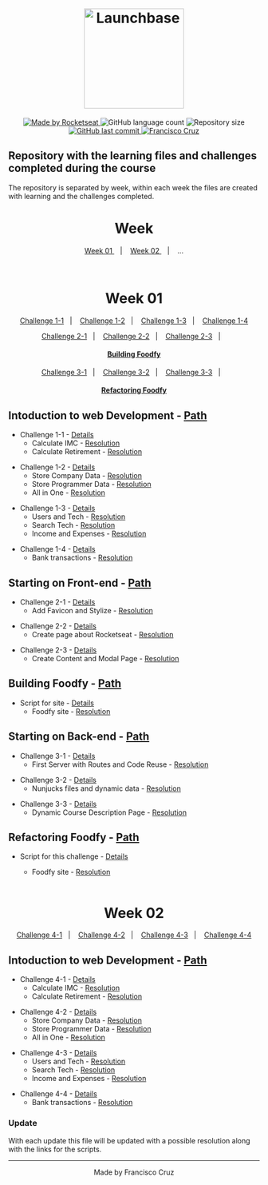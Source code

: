 <h1 align="center">
    <img alt="Launchbase" src="https://storage.googleapis.com/golden-wind/bootcamp-launchbase/logo.png" width="200px" />
</h1>

<p align="center">

  <a href="https://rocketseat.com.br">
    <img alt="Made by Rocketseat" src="https://img.shields.io/badge/made%20by-Rocketseat-%23F8952D">
  </a>
  
  <img alt="GitHub language count" src="https://img.shields.io/github/languages/count/Fcruz10/LaunchBase">

  <img alt="Repository size" src="https://img.shields.io/github/repo-size/Fcruz10/LaunchBase">
  
  <a href="https://github.com/Fcruz10/LaunchBase/commits/master">
    <img alt="GitHub last commit" src="https://img.shields.io/github/last-commit/Fcruz10/LaunchBase">
  </a>

  <a href="https://www.linkedin.com/in/francisco-cruz-074208140/" >
    <img alt="Francisco Cruz" src="https://img.shields.io/badge/Francisco-in-%230072b1">
  </a>

</p>

## Repository with the learning files and challenges completed during the course
The repository is separated by week, within each week the files are created with learning and the challenges completed.
<br />
<h1 align=center> Week </h1>
<p align="center">
  <a href="#week01"> Week 01 </a>&nbsp;&nbsp;&nbsp;|&nbsp;&nbsp;&nbsp;
  <a href="#week02"> Week 02 </a>&nbsp;&nbsp;&nbsp;|&nbsp;&nbsp;&nbsp;
  <!-- <a href="#week02"> Week 02 </a>&nbsp;&nbsp;&nbsp;|&nbsp;&nbsp;&nbsp; -->
  ...
</p>
<br />
 <h1 align=center id="week01"> Week 01 </h1>

<p align="center">
  <a href="#Challenge1-1">Challenge 1-1</a>&nbsp;&nbsp;&nbsp;|&nbsp;&nbsp;&nbsp;
  <a href="#Challenge1-2">Challenge 1-2</a>&nbsp;&nbsp;&nbsp;|&nbsp;&nbsp;&nbsp;
  <a href="#Challenge1-3">Challenge 1-3</a>&nbsp;&nbsp;&nbsp;|&nbsp;&nbsp;&nbsp;
  <a href="#Challenge1-4">Challenge 1-4</a>
</p>

<p align="center">
  <a href="#Challenge2-1">Challenge 2-1</a>&nbsp;&nbsp;&nbsp;|&nbsp;&nbsp;&nbsp;
  <a href="#Challenge2-2">Challenge 2-2</a>&nbsp;&nbsp;&nbsp;|&nbsp;&nbsp;&nbsp;
  <a href="#Challenge2-3">Challenge 2-3</a>&nbsp;&nbsp;&nbsp;|&nbsp;&nbsp;&nbsp;
</p>

<h4 align="center">
  <a href="#BuildingFoodfy">Building Foodfy</a>
</h4>

<p align="center">
  <a href="#Challenge3-1">Challenge 3-1</a>&nbsp;&nbsp;&nbsp;|&nbsp;&nbsp;&nbsp;
  <a href="#Challenge3-2">Challenge 3-2</a>&nbsp;&nbsp;&nbsp;|&nbsp;&nbsp;&nbsp;
  <a href="#Challenge3-3">Challenge 3-3</a>&nbsp;&nbsp;&nbsp;|&nbsp;&nbsp;&nbsp;
</p>

<h4 align="center">
  <a href="#RefactoringFoodfy">Refactoring Foodfy</a>
</h4>

## Intoduction to web Development - [Path](https://github.com/Fcruz10/LaunchBase/tree/master/week%2001/Challenges1)

<a id="Challenge1-1"></a>
- Challenge 1-1 - [Details](https://github.com/Rocketseat/bootcamp-launchbase-desafios-01/blob/master/desafios/01-1-primeiros-passos-com-js.md)
    - Calculate IMC - [Resolution](https://github.com/Fcruz10/LaunchBase/blob/master/week%2001/Challenges1/Challenge1-1/01-1-calculateImc.js)
    - Calculate Retirement - [Resolution](https://github.com/Fcruz10/LaunchBase/blob/master/week%2001/Challenges1/Challenge1-1/01-1-calculateRetirement.js)
    
<a id="Challenge1-2"></a>
- Challenge 1-2 - [Details](https://github.com/Rocketseat/bootcamp-launchbase-desafios-01/blob/master/desafios/01-2-lidando-com-objetos-e-vetores.md)
    - Store Company Data - [Resolution](https://github.com/Fcruz10/LaunchBase/blob/master/week%2001/Challenges1/Challenge1-2/01-2-storeCompanyData.js)
    - Store Programmer Data - [Resolution](https://github.com/Fcruz10/LaunchBase/blob/master/week%2001/Challenges1/Challenge1-2/01-2-storeProgrammerData.js)
    - All in One - [Resolution](https://github.com/Fcruz10/LaunchBase/blob/master/week%2001/Challenges1/Challenge1-2/01-2-allin1.js)
    
<a id="Challenge1-3"></a>
- Challenge 1-3 - [Details](https://github.com/Rocketseat/bootcamp-launchbase-desafios-01/blob/master/desafios/01-3-funcoes-e-estruturas-de-repeticao.md)
    - Users and Tech - [Resolution](https://github.com/Fcruz10/LaunchBase/blob/master/week%2001/Challenges1/Challenge1-3/01-3-usersAndTech.js)
    - Search Tech - [Resolution](https://github.com/Fcruz10/LaunchBase/blob/master/week%2001/Challenges1/Challenge1-3/01-3-searchTech.js)
    - Income and Expenses - [Resolution](https://github.com/Fcruz10/LaunchBase/blob/master/week%2001/Challenges1/Challenge1-3/01-3-incomeAndExpenses.js)
    
<a id="Challenge1-4"></a>    
- Challenge 1-4 - [Details](https://github.com/Rocketseat/bootcamp-launchbase-desafios-01/blob/master/desafios/01-4-aplicacao-operacoes-bancarias.md)
    - Bank transactions - [Resolution](https://github.com/Fcruz10/LaunchBase/blob/master/week%2001/Challenges1/Challenge1-4/01-4-bankTransactions.js)
 
## Starting on Front-end - [Path](https://github.com/Fcruz10/LaunchBase/tree/master/week%2001/Front-end)

<a id="Challenge2-1"></a>
- Challenge 2-1 - [Details](https://github.com/Rocketseat/bootcamp-launchbase-desafios-02/blob/master/desafios/02-1-primeiro-html.md)
    - Add Favicon and Stylize - [Resolution](https://github.com/Fcruz10/LaunchBase/tree/master/week%2001/Front-end/Challenge2-1)

<a id="Challenge2-2"></a>
- Challenge 2-2 - [Details](https://github.com/Rocketseat/bootcamp-launchbase-desafios-02/blob/master/desafios/02-2-pagina-descricao.md)
    - Create page about Rocketseat - [Resolution](https://github.com/Fcruz10/LaunchBase/tree/master/week%2001/Front-end/Challenge2-2)
    
<a id="Challenge2-3"></a>
- Challenge 2-3 - [Details](https://github.com/Rocketseat/bootcamp-launchbase-desafios-02/blob/master/desafios/02-3-pagina-cursos-e-iframe.md)
    - Create Content and Modal Page - [Resolution](https://github.com/Fcruz10/LaunchBase/tree/master/week%2001/Front-end/Challenge2-3)
 
 
## Building Foodfy - [Path](https://github.com/Fcruz10/LaunchBase/tree/master/week%2001/Foodfy)

<a id="BuildingFoodfy"></a>
- Script for site - [Details](https://github.com/Rocketseat/bootcamp-launchbase-desafios-02/blob/master/desafios/02-foodfy.md)
    - Foodfy site - [Resolution](https://github.com/Fcruz10/LaunchBase/tree/master/week%2001/Foodfy)

## Starting on Back-end - [Path](https://github.com/Fcruz10/LaunchBase/tree/master/week%2001/Back-end)

<a id="Challenge3-1"></a>
- Challenge 3-1 - [Details](https://github.com/Rocketseat/bootcamp-launchbase-desafios-03/blob/master/desafios/03-1-primeiro-servidor.md)
    - First Server with Routes and Code Reuse - [Resolution](https://github.com/Fcruz10/LaunchBase/tree/master/week%2001/Back-end/Challenge3-1)

<a id="Challenge3-2"></a>
- Challenge 3-2 - [Details](https://github.com/Rocketseat/bootcamp-launchbase-desafios-03/blob/master/desafios/03-2-nunjucks-e-dados-dinamicos.md)
    - Nunjucks files and dynamic data - [Resolution](https://github.com/Fcruz10/LaunchBase/tree/master/week%2001/Back-end/Challenge3-2)
    
<a id="Challenge3-3"></a>
- Challenge 3-3 - [Details](https://github.com/Rocketseat/bootcamp-launchbase-desafios-03/blob/master/desafios/03-3-pagina-descricao-curso.md)
    - Dynamic Course Description Page - [Resolution](https://github.com/Fcruz10/LaunchBase/tree/master/week%2001/Back-end/Challenge3-3)
    
 ## Refactoring Foodfy - [Path](https://github.com/Fcruz10/LaunchBase/tree/master/week%2001/Foodfy%20Back-end)

<a id="RefactoringFoodfy"></a>
- Script for this challenge - [Details](https://github.com/Rocketseat/bootcamp-launchbase-desafios-03)
    - Foodfy site - [Resolution](https://github.com/Fcruz10/LaunchBase/tree/master/week%2001/Foodfy%20Back-end)
    
    <br />
 <h1 align=center id="week02"> Week 02 </h1>

<p align="center">
  <a href="#Challenge4-1">Challenge 4-1</a>&nbsp;&nbsp;&nbsp;|&nbsp;&nbsp;&nbsp;
  <a href="#Challenge4-2">Challenge 4-2</a>&nbsp;&nbsp;&nbsp;|&nbsp;&nbsp;&nbsp;
  <a href="#Challenge4-3">Challenge 4-3</a>&nbsp;&nbsp;&nbsp;|&nbsp;&nbsp;&nbsp;
  <a href="#Challenge4-4">Challenge 4-4</a>
</p>
<!--
<p align="center">
  <a href="#Challenge2-1">Challenge 2-1</a>&nbsp;&nbsp;&nbsp;|&nbsp;&nbsp;&nbsp;
  <a href="#Challenge2-2">Challenge 2-2</a>&nbsp;&nbsp;&nbsp;|&nbsp;&nbsp;&nbsp;
  <a href="#Challenge2-3">Challenge 2-3</a>&nbsp;&nbsp;&nbsp;|&nbsp;&nbsp;&nbsp;
</p>
-->

## Intoduction to web Development - [Path](https://github.com/Fcruz10/LaunchBase/tree/master/week%2001/Challenges1)

<a id="Challenge4-1"></a>
- Challenge 4-1 - [Details](https://github.com/Rocketseat/bootcamp-launchbase-desafios-01/blob/master/desafios/01-1-primeiros-passos-com-js.md)
    - Calculate IMC - [Resolution](https://github.com/Fcruz10/LaunchBase/blob/master/week%2001/Challenges1/Challenge1-1/01-1-calculateImc.js)
    - Calculate Retirement - [Resolution](https://github.com/Fcruz10/LaunchBase/blob/master/week%2001/Challenges1/Challenge1-1/01-1-calculateRetirement.js)
    
<a id="Challenge4-2"></a>
- Challenge 4-2 - [Details](https://github.com/Rocketseat/bootcamp-launchbase-desafios-01/blob/master/desafios/01-2-lidando-com-objetos-e-vetores.md)
    - Store Company Data - [Resolution](https://github.com/Fcruz10/LaunchBase/blob/master/week%2001/Challenges1/Challenge1-2/01-2-storeCompanyData.js)
    - Store Programmer Data - [Resolution](https://github.com/Fcruz10/LaunchBase/blob/master/week%2001/Challenges1/Challenge1-2/01-2-storeProgrammerData.js)
    - All in One - [Resolution](https://github.com/Fcruz10/LaunchBase/blob/master/week%2001/Challenges1/Challenge1-2/01-2-allin1.js)
    
<a id="Challenge4-3"></a>
- Challenge 4-3 - [Details](https://github.com/Rocketseat/bootcamp-launchbase-desafios-01/blob/master/desafios/01-3-funcoes-e-estruturas-de-repeticao.md)
    - Users and Tech - [Resolution](https://github.com/Fcruz10/LaunchBase/blob/master/week%2001/Challenges1/Challenge1-3/01-3-usersAndTech.js)
    - Search Tech - [Resolution](https://github.com/Fcruz10/LaunchBase/blob/master/week%2001/Challenges1/Challenge1-3/01-3-searchTech.js)
    - Income and Expenses - [Resolution](https://github.com/Fcruz10/LaunchBase/blob/master/week%2001/Challenges1/Challenge1-3/01-3-incomeAndExpenses.js)
    
<a id="Challenge4-4"></a>    
- Challenge 4-4 - [Details](https://github.com/Rocketseat/bootcamp-launchbase-desafios-01/blob/master/desafios/01-4-aplicacao-operacoes-bancarias.md)
    - Bank transactions - [Resolution](https://github.com/Fcruz10/LaunchBase/blob/master/week%2001/Challenges1/Challenge1-4/01-4-bankTransactions.js)

### Update
With each update this file will be updated with a possible resolution along with the links for the scripts.

---

<p align="center">Made by Francisco Cruz</p>
